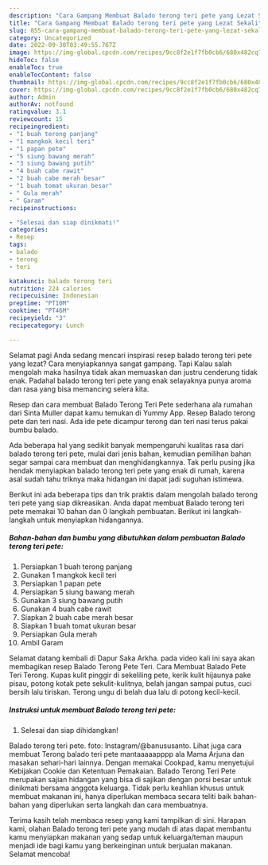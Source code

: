 ```yaml
---
description: "Cara Gampang Membuat Balado terong teri pete yang Lezat Sekali"
title: "Cara Gampang Membuat Balado terong teri pete yang Lezat Sekali"
slug: 855-cara-gampang-membuat-balado-terong-teri-pete-yang-lezat-sekali
category: Uncategorized
date: 2022-09-30T03:49:55.767Z
image: https://img-global.cpcdn.com/recipes/9cc8f2e1f7fb0cb6/680x482cq70/balado-terong-teri-pete-foto-resep-utama.jpg
hideToc: false
enableToc: true
enableTocContent: false
thumbnail: https://img-global.cpcdn.com/recipes/9cc8f2e1f7fb0cb6/680x482cq70/balado-terong-teri-pete-foto-resep-utama.jpg
cover: https://img-global.cpcdn.com/recipes/9cc8f2e1f7fb0cb6/680x482cq70/balado-terong-teri-pete-foto-resep-utama.jpg
author: Admin
authorAv: notfound
ratingvalue: 3.1
reviewcount: 15
recipeingredient:
- "1 buah terong panjang"
- "1 mangkok kecil teri"
- "1 papan pete"
- "5 siung bawang merah"
- "3 siung bawang putih"
- "4 buah cabe rawit"
- "2 buah cabe merah besar"
- "1 buah tomat ukuran besar"
- " Gula merah"
- " Garam"
recipeinstructions:

- "Selesai dan siap dinikmati!"
categories:
- Resep
tags:
- balado
- terong
- teri

katakunci: balado terong teri 
nutrition: 224 calories
recipecuisine: Indonesian
preptime: "PT10M"
cooktime: "PT46M"
recipeyield: "3"
recipecategory: Lunch

---
```



Selamat pagi Anda sedang mencari inspirasi resep balado terong teri pete yang lezat? Cara menyiapkannya sangat gampang. Tapi Kalau salah mengolah maka hasilnya tidak akan memuaskan dan justru cenderung tidak enak. Padahal balado terong teri pete yang enak selayaknya punya aroma dan rasa yang bisa memancing selera kita.


Resep dan cara membuat Balado Terong Teri Pete sederhana ala rumahan dari Sinta Muller dapat kamu temukan di Yummy App. Resep Balado terong pete dan teri nasi. Ada ide pete dicampur terong dan teri nasi terus pakai bumbu balado.

Ada beberapa hal yang sedikit banyak mempengaruhi kualitas rasa dari balado terong teri pete, mulai dari jenis bahan, kemudian pemilihan bahan segar sampai cara membuat dan menghidangkannya. Tak perlu pusing jika hendak menyiapkan balado terong teri pete yang enak di rumah, karena asal sudah tahu triknya maka hidangan ini dapat jadi suguhan istimewa.


Berikut ini ada beberapa tips dan trik praktis dalam mengolah balado terong teri pete yang siap dikreasikan. Anda dapat membuat Balado terong teri pete memakai 10 bahan dan 0 langkah pembuatan. Berikut ini langkah-langkah untuk menyiapkan hidangannya.

<!--inarticleads1-->

##### Bahan-bahan dan bumbu yang dibutuhkan dalam pembuatan Balado terong teri pete:

1. Persiapkan 1 buah terong panjang
1. Gunakan 1 mangkok kecil teri
1. Persiapkan 1 papan pete
1. Persiapkan 5 siung bawang merah
1. Gunakan 3 siung bawang putih
1. Gunakan 4 buah cabe rawit
1. Siapkan 2 buah cabe merah besar
1. Siapkan 1 buah tomat ukuran besar
1. Persiapkan  Gula merah
1. Ambil  Garam


Selamat datang kembali di Dapur Saka Arkha. pada video kali ini saya akan membagikan resep Balado Terong Pete Teri. Cara Membuat Balado Pete Teri Terong. Kupas kulit pinggir di sekeliling pete, kerik kulit hijaunya pake pisau, potong kotak pete sekulit-kulitnya, belah jangan sampai putus, cuci bersih lalu tiriskan. Terong ungu di belah dua lalu di potong kecil-kecil⁣. 

<!--inarticleads2-->

##### Instruksi untuk membuat Balado terong teri pete:


1. Selesai dan siap dihidangkan!

Balado terong teri pete. foto: Instagram/@banususanto. Lihat juga cara membuat Terong balado teri pete mantaaaaapppp ala Mama Arjuna dan masakan sehari-hari lainnya. Dengan memakai Cookpad, kamu menyetujui Kebijakan Cookie dan Ketentuan Pemakaian. Balado Terong Teri Pete merupakan sajian hidangan yang bisa di sajikan dengan porsi besar untuk dinikmati bersama anggota keluarga. Tidak perlu keahlian khusus untuk membuat makanan ini, hanya diperlukan membaca secara teliti baik bahan-bahan yang diperlukan serta langkah dan cara membuatnya. 

Terima kasih telah membaca resep yang kami tampilkan di sini. Harapan kami, olahan Balado terong teri pete yang mudah di atas dapat membantu kamu menyiapkan makanan yang sedap untuk keluarga/teman maupun menjadi ide bagi kamu yang berkeinginan untuk berjualan makanan. Selamat mencoba!
